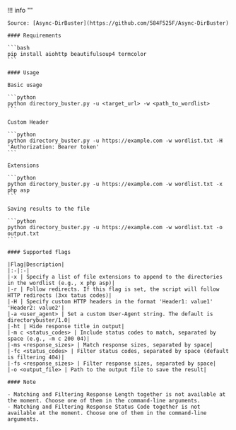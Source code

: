 !!! info ""

    Source: [Async-DirBuster](https://github.com/584F525F/Async-DirBuster)

    #### Requirements

    ```bash
    pip install aiohttp beautifulsoup4 termcolor
    ```

    #### Usage

    Basic usage

    ```python
    python directory_buster.py -u <target_url> -w <path_to_wordlist>
    ```

    Custom Header

    ```python
    python directory_buster.py -u https://example.com -w wordlist.txt -H 'Authorization: Bearer token'
    ```

    Extensions

    ```python
    python directory_buster.py -u https://example.com -w wordlist.txt -x php asp
    ```

    Saving results to the file

    ```python
    python directory_buster.py -u https://example.com -w wordlist.txt -o output.txt
    ```

    #### Supported flags

    |Flag|Description|
    |:-|:-|
    |-x | Specify a list of file extensions to append to the directories in the wordlist (e.g., x php asp)|
    |-r | Follow redirects. If this flag is set, the script will follow HTTP redirects (3xx tatus codes)|
    |-H | Specify custom HTTP headers in the format 'Header1: value1' 'Header2: value2'|
    |-a <user_agent> | Set a custom User-Agent string. The default is directorybuster/1.0|
    |-ht | Hide response title in output|
    |-m c <status_codes> | Include status codes to match, separated by space (e.g., -m c 200 04)|
    |-ms <response_sizes> | Match response sizes, separated by space|
    |-fc <status_codes> | Filter status codes, separated by space (default is filtering 404)|
    |-fs <response_sizes> | Filter response sizes, separated by space|
    |-o <output_file> | Path to the output file to save the result|

    #### Note

    - Matching and Filtering Response Length together is not available at the moment. Choose one of them in the command-line arguments.
    - Matching and Filtering Response Status Code together is not available at the moment. Choose one of them in the command-line arguments.
